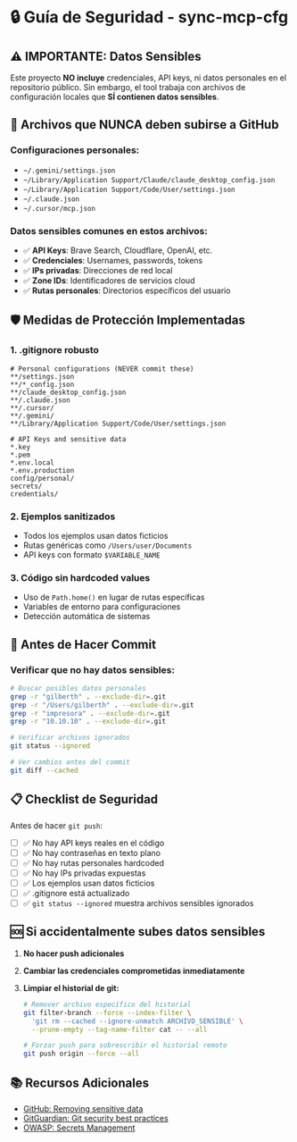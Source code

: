# 🔒 Guía de Seguridad - sync-mcp-cfg

## ⚠️ IMPORTANTE: Datos Sensibles

Este proyecto **NO incluye** credenciales, API keys, ni datos personales en el repositorio público. Sin embargo, el tool trabaja con archivos de configuración locales que **SÍ contienen datos sensibles**.

## 🚫 Archivos que NUNCA deben subirse a GitHub

### Configuraciones personales:

- `~/.gemini/settings.json`
- `~/Library/Application Support/Claude/claude_desktop_config.json`
- `~/Library/Application Support/Code/User/settings.json`
- `~/.claude.json`
- `~/.cursor/mcp.json`

### Datos sensibles comunes en estos archivos:

- ✅ **API Keys**: Brave Search, Cloudflare, OpenAI, etc.
- ✅ **Credenciales**: Usernames, passwords, tokens
- ✅ **IPs privadas**: Direcciones de red local
- ✅ **Zone IDs**: Identificadores de servicios cloud
- ✅ **Rutas personales**: Directorios específicos del usuario

## 🛡️ Medidas de Protección Implementadas

### 1. .gitignore robusto

```gitignore
# Personal configurations (NEVER commit these)
**/settings.json
**/*_config.json
**/claude_desktop_config.json
**/.claude.json
**/.cursor/
**/.gemini/
**/Library/Application Support/Code/User/settings.json

# API Keys and sensitive data
*.key
*.pem
*.env.local
*.env.production
config/personal/
secrets/
credentials/
```

### 2. Ejemplos sanitizados

- Todos los ejemplos usan datos ficticios
- Rutas genéricas como `/Users/user/Documents`
- API keys con formato `$VARIABLE_NAME`

### 3. Código sin hardcoded values

- Uso de `Path.home()` en lugar de rutas específicas
- Variables de entorno para configuraciones
- Detección automática de sistemas

## 🧪 Antes de Hacer Commit

### Verificar que no hay datos sensibles:

```bash
# Buscar posibles datos personales
grep -r "gilberth" . --exclude-dir=.git
grep -r "/Users/gilberth" . --exclude-dir=.git
grep -r "impresora" . --exclude-dir=.git
grep -r "10.10.10" . --exclude-dir=.git

# Verificar archivos ignorados
git status --ignored

# Ver cambios antes del commit
git diff --cached
```

## 📋 Checklist de Seguridad

Antes de hacer `git push`:

- [ ] ✅ No hay API keys reales en el código
- [ ] ✅ No hay contraseñas en texto plano
- [ ] ✅ No hay rutas personales hardcoded
- [ ] ✅ No hay IPs privadas expuestas
- [ ] ✅ Los ejemplos usan datos ficticios
- [ ] ✅ .gitignore está actualizado
- [ ] ✅ `git status --ignored` muestra archivos sensibles ignorados

## 🆘 Si accidentalmente subes datos sensibles

1. **No hacer push adicionales**
2. **Cambiar las credenciales comprometidas inmediatamente**
3. **Limpiar el historial de git:**

   ```bash
   # Remover archivo específico del historial
   git filter-branch --force --index-filter \
     'git rm --cached --ignore-unmatch ARCHIVO_SENSIBLE' \
     --prune-empty --tag-name-filter cat -- --all

   # Forzar push para sobrescribir el historial remoto
   git push origin --force --all
   ```

## 📚 Recursos Adicionales

- [GitHub: Removing sensitive data](https://docs.github.com/en/authentication/keeping-your-account-and-data-secure/removing-sensitive-data-from-a-repository)
- [GitGuardian: Git security best practices](https://blog.gitguardian.com/secrets-api-management/)
- [OWASP: Secrets Management](https://owasp.org/www-community/vulnerabilities/Insufficient_Cryptography)
